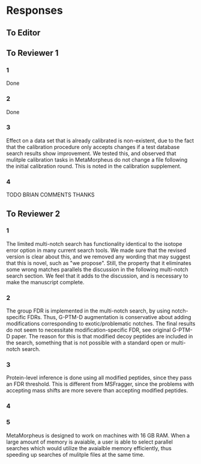 # Responses

## To Editor

## To Reviewer 1

### 1

Done

### 2

Done

### 3

Effect on a data set that is already calibrated is non-existent, due to the fact that the calibration procedure only accepts changes if a test database search results show improvement. We tested this, and observed that mulitple calibration tasks in MetaMorpheus do not change a file following the initial calibration round. This is noted in the calibration supplement.

### 4

TODO BRIAN COMMENTS THANKS

## To Reviewer 2

### 1

The limited multi-notch search has functionality identical to the isotope error option in many current search tools. We made sure that the revised version is clear about this, and we removed any wording that may suggest that this is novel, such as "we propose". Still, the property that it eliminates some wrong matches parallels the discussion in the following multi-notch search section. We feel that it adds to the discussion, and is necessary to make the manuscript complete. 

### 2

The group FDR is implemented in the multi-notch search, by using notch-specific FDRs. Thus, G-PTM-D augmentation is conservative about adding modifications corresponding to exotic/problematic notches. The final results do not seem to necessitate modification-specific FDR, see original G-PTM-D paper. The reason for this is that modified decoy peptides are included in the search, something that is not possible with a standard open or multi-notch search.

### 3

Protein-level inference is done using all modified peptides, since they pass an FDR threshold. This is different from MSFragger, since the problems with accepting mass shifts are more severe than accepting modified peptides.

### 4

### 5

MetaMorpheus is designed to work on machines with 16 GB RAM. When a large amount of memory is avaiable, a user is able to select parallel searches which would utilize the avaialble memory efficiently, thus speeding up searches of mulitple files at the same time.
